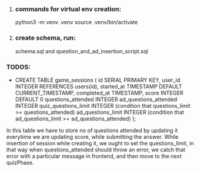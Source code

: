 1. ### commands for virtual env creation:

   python3 -m venv .venv
   source .venv/bin/activate

2. ### create schema, run:
   schema.sql and question_and_ad_insertion_script.sql

### TODOS:

- CREATE TABLE game_sessions (
  id SERIAL PRIMARY KEY,
  user_id INTEGER REFERENCES users(id),
  started_at TIMESTAMP DEFAULT CURRENT_TIMESTAMP,
  completed_at TIMESTAMP,
  score INTEGER DEFAULT 0
  questions_attended INTEGER
  ad_questions_attended INTEGER
  quiz_questions_limit INTEGER (condition that questions_limit >= questions_attended)
  ad_questions_limit INTEGER (condition that ad_questions_limit >= ad_questions_attended)
  );

In this table we have to store no of questions attended by updating it everytime we are updating score, while submitting the answer.
While insertion of session while creating it, we ought to set the questions_limit, in that way when questions_attended should throw an error, we catch that error with a particular message in frontend, and then move to the next quizPhase.
